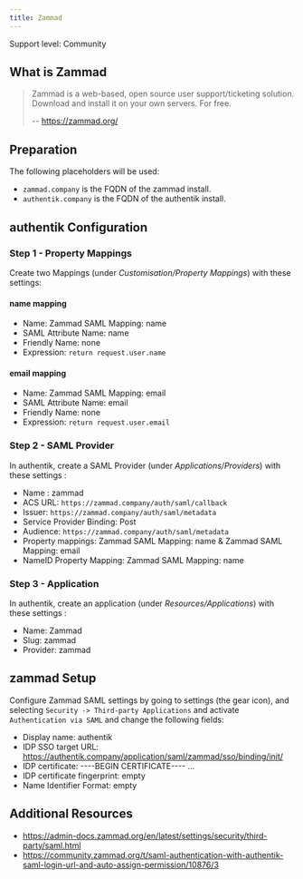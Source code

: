 ```yaml
---
title: Zammad
---
```


<span class="badge badge--secondary">Support level: Community</span>

## What is Zammad

> Zammad is a web-based, open source user support/ticketing solution.
> Download and install it on your own servers. For free.
>
> -- https://zammad.org/

## Preparation

The following placeholders will be used:

-   `zammad.company` is the FQDN of the zammad install.
-   `authentik.company` is the FQDN of the authentik install.

## authentik Configuration

### Step 1 - Property Mappings

Create two Mappings (under _Customisation/Property Mappings_) with these settings:

#### name mapping

-   Name: Zammad SAML Mapping: name
-   SAML Attribute Name: name
-   Friendly Name: none
-   Expression: `return request.user.name`

#### email mapping

-   Name: Zammad SAML Mapping: email
-   SAML Attribute Name: email
-   Friendly Name: none
-   Expression: `return request.user.email`

### Step 2 - SAML Provider

In authentik, create a SAML Provider (under _Applications/Providers_) with these settings :

-   Name : zammad
-   ACS URL: `https://zammad.company/auth/saml/callback`
-   Issuer: `https://zammad.company/auth/saml/metadata`
-   Service Provider Binding: Post
-   Audience: `https://zammad.company/auth/saml/metadata`
-   Property mappings: Zammad SAML Mapping: name & Zammad SAML Mapping: email
-   NameID Property Mapping: Zammad SAML Mapping: name

### Step 3 - Application

In authentik, create an application (under _Resources/Applications_) with these settings :

-   Name: Zammad
-   Slug: zammad
-   Provider: zammad

## zammad Setup

Configure Zammad SAML settings by going to settings (the gear icon), and selecting `Security -> Third-party Applications` and activate `Authentication via SAML` and change the following fields:

-   Display name: authentik
-   IDP SSO target URL: https://authentik.company/application/saml/zammad/sso/binding/init/
-   IDP certificate: ----BEGIN CERTIFICATE---- …
-   IDP certificate fingerprint: empty
-   Name Identifier Format: empty

## Additional Resources

-   https://admin-docs.zammad.org/en/latest/settings/security/third-party/saml.html
-   https://community.zammad.org/t/saml-authentication-with-authentik-saml-login-url-and-auto-assign-permission/10876/3

